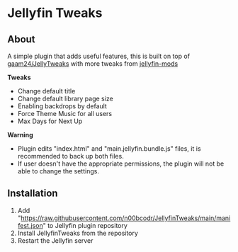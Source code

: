Jellyfin Tweaks
====================

## About ##
A simple plugin that adds useful features, this is built on top of [gaam24/JellyTweaks](https://github.com/gaam24/JellyTweaks/) with more tweaks from [jellyfin-mods](https://github.com/BobHasNoSoul/jellyfin-mods)

<b>Tweaks</b>
* Change default title
* Change default library page size
* Enabling backdrops by default
* Force Theme Music for all users
* Max Days for Next Up

<b>Warning</b>
* Plugin edits "index.html" and "main.jellyfin.bundle.js" files, it is recommended to back up both files.
* If user doesn't have the appropriate permissions, the plugin will not be able to change the settings.

## Installation ##
1. Add "https://raw.githubusercontent.com/n00bcodr/JellyfinTweaks/main/manifest.json" to Jellyfin plugin repository
2. Install JellyfinTweaks from the repository
3. Restart the Jellyfin server
